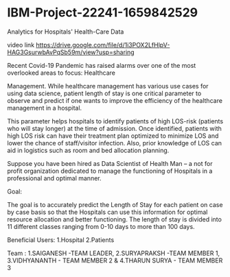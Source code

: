 # IBM-Project-22241-1659842529
Analytics for Hospitals' Health-Care Data


video link
https://drive.google.com/file/d/1i3POX2LfHlpV-HAG3GsurwbAvPqSb59m/view?usp=sharing


Recent Covid-19 Pandemic has raised alarms over one of the most overlooked areas to focus: Healthcare


Management. While healthcare management has various use cases for using data science, patient length of stay is one critical parameter to observe and predict if one wants to improve the efficiency of the healthcare management in a hospital.


This parameter helps hospitals to identify patients of high LOS-risk (patients who will stay longer) at the time of admission. Once identified, patients with high LOS risk can have their treatment plan optimized to minimize LOS and lower the chance of staff/visitor infection. Also, prior knowledge of LOS can aid in logistics such as room and bed allocation planning.


Suppose you have been hired as Data Scientist of Health Man – a not for profit organization dedicated to manage the functioning of Hospitals in a professional and optimal manner.


Goal:

 

The goal is to accurately predict the Length of Stay for each patient on case by case basis so that the Hospitals can use this information for optimal resource allocation and better functioning. The length of stay is divided into 11 different classes ranging from 0-10 days to more than 100 days.

Beneficial Users:
1.Hospital
2.Patients

Team :
1.SAIGANESH -TEAM LEADER, 
2.SURYAPRAKSH -TEAM MEMBER 1,
3.VIDHYANANTH - TEAM MEMBER 2 &
4.THARUN SURYA - TEAM MEMBER 3
